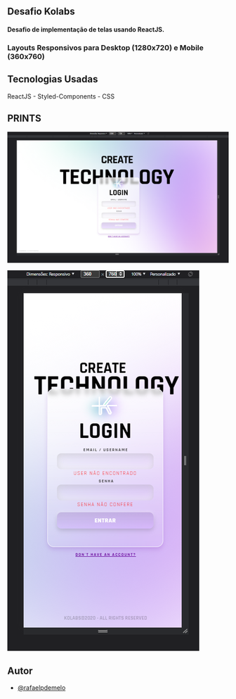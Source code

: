 ## Desafio Kolabs 

#### Desafio de implementação de telas usando ReactJS.
### Layouts Responsivos para Desktop (1280x720) e Mobile (360x760)


## Tecnologias Usadas

 ReactJS - Styled-Components - CSS 




## PRINTS

![DESKTOP](https://github.com/rafaelpdemelo/desafiokolabs/blob/master/github/desktop.png)


![MOBILE](https://github.com/rafaelpdemelo/desafiokolabs/blob/master/github/mobile.png)


## Autor

- [@rafaelpdemelo](https://www.github.com/rafaelpdemelo)

